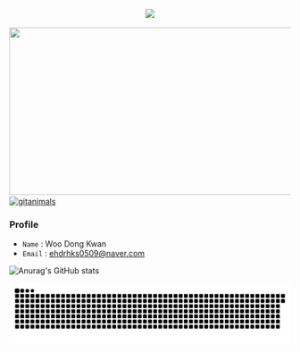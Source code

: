 <p align='center'>
  <a href="https://github.com/hugoMGSung">
    <img src="https://capsule-render.vercel.app/api?type=cylinder&height=250&color=gradient&text=Donkwan%20%20&section=header&fontSize=60&animation=fadeIn&desc=IOT&descAlignY=70"/>
  </a>
</p>

<a href="https://www.gitanimals.org/en_US?utm_medium=image&utm_source=Donkwam&utm_content=farm">
<img
  src="https://render.gitanimals.org/farms/Donkwam"
  width="600"
  height="300"
/>
</a>

<a href="https://www.gitanimals.org/">
      <img
        src="https://render.gitanimals.org/guilds/712582211925217446/draw"
        width="600"
        height="300"
        alt="gitanimals"
      />
    </a>

### Profile
- `Name` : Woo Dong Kwan
- `Email` : ehdrhks0509@naver.com

![Anurag's GitHub stats](https://github-readme-stats.vercel.app/api?username=anuraghazra&hide=contribs,prs)


![snake gif](https://github.com/Donkwam/Donkwam/blob/output/github-contribution-grid-snake.svg)
